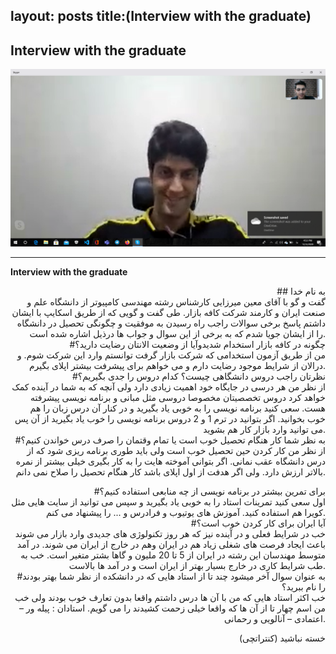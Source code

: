 layout: posts
title:(Interview with the graduate)
---

## Interview with the graduate





![alt text](../assets/images/skype.jpg "skype")

---
**Interview with the graduate**

<div align="right">
## به نام خدا  <br>
گفت و گو با آقای معین میرزایی کارشناس رشته مهندسی کامپیوتر از دانشگاه علم و صنعت ایران و کارمند شرکت کافه بازار.
طی گفت و گویی که از طریق اسکایپ با ایشان داشتم پاسخ  برخی سوالات راجب راه رسیدن به موفقیت و چگونگی تحصیل در دانشگاه را از ایشان جویا شدم که به  برخی از این سوال و جواب ها درذیل اشاره شده است.
<br>
#چگونه در کافه بازار استخدام شدیدوآیا از وضعیت الانتان رضایت دارید؟
  <br>
من از طریق آزمون استخدامی که شرکت بازار گرفت توانستم وارد این شرکت شوم. و درالان از شرایط موجود رضایت دارم و می خواهم برای پیشرفت بیشتر اپلای بگیرم.
<br>
#نظرتان راجب دروس دانشگاهی چیست؟ کدام دروس را جدی بگیریم؟
<br>
از نظر من هر درسی در جایگاه خود اهمیت زیادی دارد ولی آنچه که به شما در آینده کمک خواهد کرد دروس تخصصیتان مخصوصا دروسی مثل مبانی و برنامه نویسی پیشرفته هست. سعی کنید برنامه نویسی را به خوبی یاد بگیرید و در کنار آن درس زبان را هم خوب بخوانید. اگر بتوانید در ترم 1 و 2 دروس برنامه نویسی را خوب یاد بگیرید از آن پس می توانید وارد بازار کار هم بشوید.
<br>
#به نظر شما کار هنگام تحصیل خوب است یا تمام وقتمان را صرف درس خواندن کنیم؟
<br>
از نظر من کار کردن حین تحصیل خوب است ولی باید طوری برنامه ریزی شود که از درس دانشگاه عقب نمانی. اگر بتوانی آموخته هایت را به کار بگیری خیلی بیشتر از نمره بالاتر ارزش دارد. ولی اگر هدفت از اول اپلای باشد کار هنگام تحصیل را صلاح نمی دانم.
<br>

#برای تمرین بیشتر در برنامه نویسی از چه منابعی استفاده کنیم؟
<br>
اول سعی کنید تمرینات استاد را به خوبی یاد بگیرید و سپس می توانید از سایت هایی مثل کویرا هم استفاده کنید. آموزش های یوتیوب و فرادرس و ... را پیشنهاد می کنم.
<br>
#آیا ایران برای کار کردن خوب است؟
<br>
خب در شرایط فعلی و در آینده نیز که هر روز تکنولوژی های جدیدی وارد بازار می شوند باعث ایجاد فرصت های شغلی زیاد هم در ایران وهم در خارج از ایران می شوند. در آمد متوسط مهندسان این رشته در ایران از 5 تا 20 ملیون و گاها بشتر متغیر است. خب به طب شرایط کاری در خارج بسیار بهتر از ایران است و در آمد ها بالاست.
<br>
#به عنوان سوال آخر میشود چند تا از استاد هایی که در دانشکده از نظر شما بهتر بودند را نام ببرید؟
<br>
خب اکثر استاد هایی که من با آن ها درس داشتم واقعا بدون تعارف خوب بودند ولی خب من اسم چهار تا از آن ها که واقعا خیلی  زحمت کشیدند را می گویم. استادان : 
پیله ور – اعتمادی – آنالویی  و رحمانی.

خسته نباشید      (کنتراتچی)
